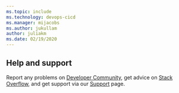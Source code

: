 ```yaml
---
ms.topic: include
ms.technology: devops-cicd
ms.manager: mijacobs
ms.author: jukullam
author: juliakm
ms.date: 02/19/2020
---
```


## Help and support

Report any problems on [Developer Community](https://developercommunity.visualstudio.com),
get advice on [Stack Overflow](https://stackoverflow.com/questions/tagged/vs-team-services),
and get support via our [Support](https://azure.microsoft.com/support/devops/) page.
